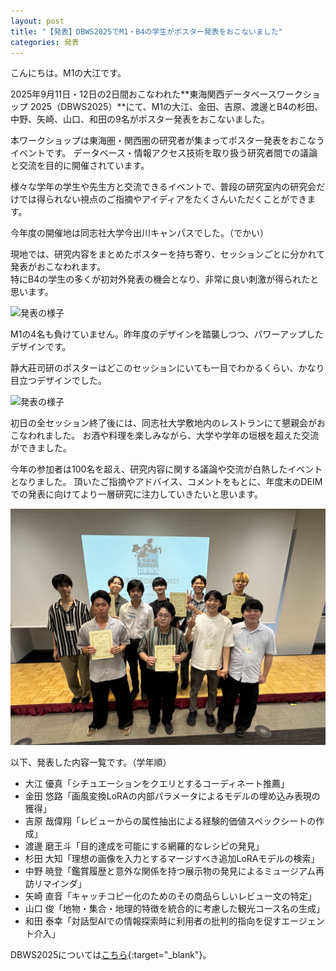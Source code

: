 ```yaml
---
layout: post
title: "【発表】DBWS2025でM1・B4の学生がポスター発表をおこないました"
categories: 発表
---
```


こんにちは。M1の大江です。

2025年9月11日・12日の2日間おこなわれた**東海関西データベースワークショップ 2025（DBWS2025）**にて、M1の大江、金田、吉原、渡邊とB4の杉田、中野、矢崎、山口、和田の9名がポスター発表をおこないました。

本ワークショップは東海圏・関西圏の研究者が集まってポスター発表をおこなうイベントです。
データベース・情報アクセス技術を取り扱う研究者間での議論と交流を目的に開催されています。

様々な学年の学生や先生方と交流できるイベントで、普段の研究室内の研究会だけでは得られない視点のご指摘やアイディアをたくさんいただくことができます。

今年度の開催地は同志社大学今出川キャンパスでした。（でかい）

現地では、研究内容をまとめたポスターを持ち寄り、セッションごとに分かれて発表がおこなわれます。  
特にB4の学生の多くが初対外発表の機会となり、非常に良い刺激が得られたと思います。

![発表の様子](/assets/img/posts/20250912/B4.png "B4の初陣")

M1の4名も負けていません。昨年度のデザインを踏襲しつつ、パワーアップしたデザインです。

静大莊司研のポスターはどこのセッションにいても一目でわかるくらい、かなり目立つデザインでした。

![発表の様子](/assets/img/posts/20250912/M1.png "達人のM1")


初日の全セッション終了後には、同志社大学敷地内のレストランにて懇親会がおこなわれました。
お酒や料理を楽しみながら、大学や学年の垣根を超えた交流ができました。
<!-- ![懇親会](/assets/img/posts/20250912/M1.png "懇親会") -->

今年の参加者は100名を超え、研究内容に関する議論や交流が白熱したイベントとなりました。
頂いたご指摘やアドバイス、コメントをもとに、年度末のDEIMでの発表に向けてより一層研究に注力していきたいと思います。

![莊司研](/assets/img/posts/20250912/lab.jpg "莊司研")

以下、発表した内容一覧です。（学年順）
- 大江 優真「シチュエーションをクエリとするコーディネート推薦」
- 金田 悠路「画風変換LoRAの内部パラメータによるモデルの埋め込み表現の獲得」
- 吉原 哉偉翔「レビューからの属性抽出による経験的価値スペックシートの作成」
- 渡邊 磨王斗「目的達成を可能にする網羅的なレシピの発見」
- 杉田 大知「理想の画像を入力とするマージすべき追加LoRAモデルの検索」
- 中野 暁登「鑑賞履歴と意外な関係を持つ展示物の発見によるミュージアム再訪リマインダ」
- 矢崎 直音「キャッチコピー化のためのその商品らしいレビュー文の特定」
- 山口 俊「地物・集合・地理的特徴を統合的に考慮した観光コース名の生成」
- 和田 泰幸「対話型AIでの情報探索時に利用者の批判的指向を促すエージェント介入」

DBWS2025については[こちら](https://sites.google.com/mil.doshisha.ac.jp/dbws-2025){:target="_blank"}。